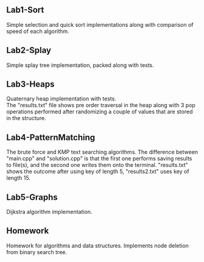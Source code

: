 ## Lab1-Sort
Simple selection and quick sort implementations along with comparison of speed of each algorithm.

## Lab2-Splay
Simple splay tree implementation, packed along with tests.

## Lab3-Heaps
Quaternary heap implementation with tests.  
The "results.txt" file shows pre order traversal in the heap along with 3 pop operations performed after randomizing a couple of values that are stored in the structure.

## Lab4-PatternMatching
The brute force and KMP text searching algorithms.
The difference between "main.cpp" and "solution.cpp" is that the first one performs saving results to file(s), and the second one writes them onto the terminal.
"results.txt" shows the outcome after using key of length 5, "results2.txt" uses key of length 15.

## Lab5-Graphs
Dijkstra algorithm implementation.

## Homework
Homework for algorithms and data structures. Implements node deletion from binary search tree.